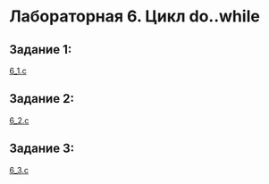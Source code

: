 # Лабораторная 6. Цикл do..while

## Задание 1:
[6_1.c](./6_1.c)

## Задание 2:
[6_2.c](./6_2.c)

## Задание 3:
[6_3.c](./6_3.c)
